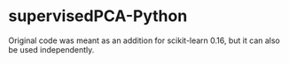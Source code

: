 # supervisedPCA-Python

Original code was meant as an addition for scikit-learn 0.16, but it
can also be used independently.
